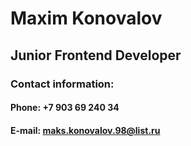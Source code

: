 # Maxim Konovalov
## Junior Frontend Developer
### Contact information:
#### Phone: +7 903 69 240 34
#### E-mail: maks.konovalov.98@list.ru
####